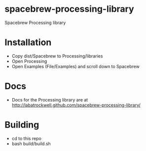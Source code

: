 spacebrew-processing-library
=============================

Spacebrew Processing library

Installation
=============================
* Copy dist/Spacebrew to Processing/libraries
* Open Processing
* Open Examples (File/Examples) and scroll down to Spacebrew

Docs 
=============================
* Docs for the Processing library are at http://labatrockwell.github.com/spacebrew-processing-library/

Building
=============================
* cd to this repo
* bash build/build.sh